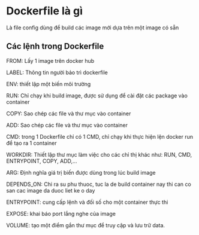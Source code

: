 # Dockerfile là gì
Là file config dùng để build các image mới dựa trên một image có sẵn

## Các lệnh trong Dockerfile

FROM: Lấy 1 image trên docker hub

LABEL: Thông tin người bảo trì dockerfile

ENV: thiết lập một biến môi trường

RUN: Chỉ chạy khi build image, được sử dụng để cài đặt các package vào container

COPY: Sao chép các file và thư mục vào container

ADD: Sao chép các file và thư mục vào container

CMD: trong 1 Dockerfile chỉ có 1 CMD, chỉ chạy khi thực hiện lện docker run để tạo ra 1 container

WORKDIR: Thiết lập thư mục làm việc cho các chỉ thị khác như: RUN, CMD, ENTRYPOINT, COPY, ADD,…

ARG: Định nghĩa giá trị biến được dùng trong lúc build image

DEPENDS_ON: Chi ra su phu thuoc, tuc la de build container nay thi can co san cac image da duoc liet ke o day

ENTRYPOINT: cung cấp lệnh và đối số cho một container thực thi

EXPOSE: khai báo port lắng nghe của image

VOLUME: tạo một điểm gắn thư mục để truy cập và lưu trữ data.
